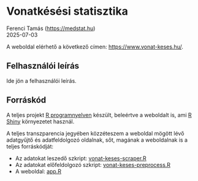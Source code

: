 Vonatkésési statisztika
================
Ferenci Tamás (<https://medstat.hu>)
<br>2025-07-03

A weboldal elérhető a következő címen: <https://www.vonat-keses.hu/>.

## Felhasználói leírás

Ide jön a felhasználói leírás.

## Forráskód

A teljes projekt [R
programnyelven](https://www.youtube.com/c/FerenciTam%C3%A1s/playlists?view=50&sort=dd&shelf_id=2)
készült, beleértve a weboldalt is, ami [R
Shiny](https://shiny.posit.co/) környezetet használ.

A teljes transzparencia jegyében közzéteszem a weboldal mögött lévő
adatgyűjtő és adatfeldolgozó oldalnak, sőt, magának a weboldalnak is a
teljes forráskódját:

- Az adatokat leszedő szkript:
  [vonat-keses-scraper.R](https://github.com/ferenci-tamas/vonat-keses/blob/main/vonat-keses-scraper.R)
- Az adatokat előfeldolgozó szkript:
  [vonat-keses-preprocess.R](https://github.com/ferenci-tamas/vonat-keses/blob/main/vonat-keses-preprocess.R)
- A weboldal:
  [app.R](https://github.com/ferenci-tamas/vonat-keses/blob/main/app.R)
